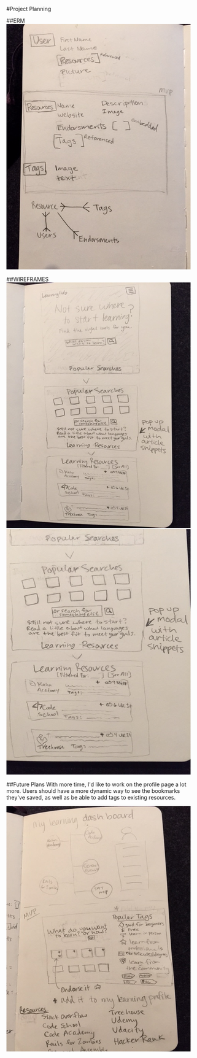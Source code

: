 #Project Planning


##ERM
![Alt text](/app/assets/images/ScopeERM.jpg "Scope ERM - First Draft")

##WIREFRAMES
![Alt text](/app/assets/images/ScopeWireframe1.jpg "Wireframes")
![Alt text](/app/assets/images/ScopeWireframe2.jpg "Wireframes")

##Future Plans
With more time, I'd like to work on the profile page a lot more. Users should have a more dynamic way to see the bookmarks they've saved, as well as be able to add tags to existing resources. 

![Alt text](/app/assets/images/Icebox_LearningDashboard.jpg "Learning Dashboard Ideas")

